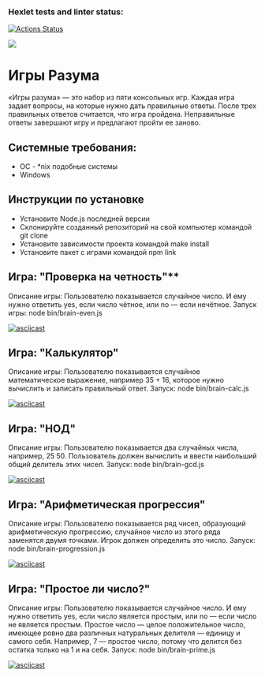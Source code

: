 ### Hexlet tests and linter status:
[![Actions Status](https://github.com/lanatsoi/frontend-project-44/actions/workflows/hexlet-check.yml/badge.svg)](https://github.com/lanatsoi/frontend-project-44/actions)

<a href="https://codeclimate.com/github/lanatsoi/frontend-project-44/maintainability"><img src="https://api.codeclimate.com/v1/badges/5522f0a043d49b39a08b/maintainability" /></a>

# **Игры Разума**

«Игры разума» — это набор из пяти консольных игр. Каждая игра задает вопросы, на которые нужно дать правильные ответы. После трех правильных ответов считается, что игра пройдена. Неправильные ответы завершают игру и предлагают пройти ее заново.

## Системные требования:

- ОС - *nix подобные системы
- Windows

## Инструкции по установке

- Установите Node.js последней версии
- Склонируйте созданный репозиторий на свой компьютер командой git clone
- Установите зависимости проекта командой make install
- Установите пакет с играми командой npm link

## Игра: "Проверка на четность"**

Описание игры: Пользователю показывается случайное число. И ему нужно ответить yes, если число чётное, или no — если нечётное. Запуск игры: node bin/brain-even.js

[![asciicast](https://asciinema.org/a/ShiOjFQXrHm7oWJSHQAvxdU0u.svg)](https://asciinema.org/a/ShiOjFQXrHm7oWJSHQAvxdU0u)

## **Игра: "Калькулятор"**

Описание игры: Пользователю показывается случайное математическое выражение, например 35 + 16, которое нужно вычислить и записать правильный ответ.
Запуск: node bin/brain-calc.js

[![asciicast](https://asciinema.org/a/UyyK2rBWqSHtFRbz4Haj1Lmdn.svg)](https://asciinema.org/a/UyyK2rBWqSHtFRbz4Haj1Lmdn)

## **Игра: "НОД"**

Описание игры: Пользователю показывается два случайных числа, например, 25 50. Пользователь должен вычислить и ввести наибольший общий делитель этих чисел.
Запуск: node bin/brain-gcd.js

[![asciicast](https://asciinema.org/a/EfkYqDxdlOthRN6qlwVxn2yLK.svg)](https://asciinema.org/a/EfkYqDxdlOthRN6qlwVxn2yLK)

## **Игра: "Арифметическая прогрессия"**

Описание игры: Пользователю показывается ряд чисел, образующий арифметическую прогрессию, случайное число из этого ряда заменятся двумя точками. Игрок должен определить это число.
Запуск: node bin/brain-progression.js

[![asciicast](https://asciinema.org/a/WqM8K0l8yg0B44O0cdztQUaDb.svg)](https://asciinema.org/a/WqM8K0l8yg0B44O0cdztQUaDb)

## **Игра: "Простое ли число?"**

Описание игры: Пользователю показывается случайное число. И ему нужно ответить yes, если число является простым, или no — если число не является простым. Простое число — целое положительное число, имеющее ровно два различных натуральных делителя — единицу и самого себя. Например, 7 — простое число, потому что делится без остатка только на 1 и на себя.
Запуск: node bin/brain-prime.js

[![asciicast](https://asciinema.org/a/NkJ4WsdnfXzQvThXmBR4NGuNi.svg)](https://asciinema.org/a/NkJ4WsdnfXzQvThXmBR4NGuNi)
